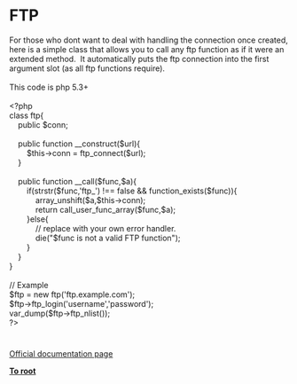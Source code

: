 # FTP




<div class="phpcode"><span class="html">
For those who dont want to deal with handling the connection once created, here is a simple class that allows you to call any ftp function as if it were an extended method.&#xA0; It automatically puts the ftp connection into the first argument slot (as all ftp functions require).
<br>
<br>This code is php 5.3+
<br>
<br><span class="default">&lt;?php
<br></span><span class="keyword">class </span><span class="default">ftp</span><span class="keyword">{
<br>&#xA0; &#xA0; public </span><span class="default">$conn</span><span class="keyword">;
<br>
<br>&#xA0; &#xA0; public function </span><span class="default">__construct</span><span class="keyword">(</span><span class="default">$url</span><span class="keyword">){
<br>&#xA0; &#xA0; &#xA0; &#xA0; </span><span class="default">$this</span><span class="keyword">-&gt;</span><span class="default">conn </span><span class="keyword">= </span><span class="default">ftp_connect</span><span class="keyword">(</span><span class="default">$url</span><span class="keyword">);
<br>&#xA0; &#xA0; }
<br>&#xA0; &#xA0; 
<br>&#xA0; &#xA0; public function </span><span class="default">__call</span><span class="keyword">(</span><span class="default">$func</span><span class="keyword">,</span><span class="default">$a</span><span class="keyword">){
<br>&#xA0; &#xA0; &#xA0; &#xA0; if(</span><span class="default">strstr</span><span class="keyword">(</span><span class="default">$func</span><span class="keyword">,</span><span class="string">&apos;ftp_&apos;</span><span class="keyword">) !== </span><span class="default">false </span><span class="keyword">&amp;&amp; </span><span class="default">function_exists</span><span class="keyword">(</span><span class="default">$func</span><span class="keyword">)){
<br>&#xA0; &#xA0; &#xA0; &#xA0; &#xA0; &#xA0; </span><span class="default">array_unshift</span><span class="keyword">(</span><span class="default">$a</span><span class="keyword">,</span><span class="default">$this</span><span class="keyword">-&gt;</span><span class="default">conn</span><span class="keyword">);
<br>&#xA0; &#xA0; &#xA0; &#xA0; &#xA0; &#xA0; return </span><span class="default">call_user_func_array</span><span class="keyword">(</span><span class="default">$func</span><span class="keyword">,</span><span class="default">$a</span><span class="keyword">);
<br>&#xA0; &#xA0; &#xA0; &#xA0; }else{
<br>&#xA0; &#xA0; &#xA0; &#xA0; &#xA0; &#xA0; </span><span class="comment">// replace with your own error handler.
<br>&#xA0; &#xA0; &#xA0; &#xA0; &#xA0; &#xA0; </span><span class="keyword">die(</span><span class="string">&quot;</span><span class="default">$func</span><span class="string"> is not a valid FTP function&quot;</span><span class="keyword">);
<br>&#xA0; &#xA0; &#xA0; &#xA0; }
<br>&#xA0; &#xA0; }
<br>}
<br>
<br></span><span class="comment">// Example
<br></span><span class="default">$ftp </span><span class="keyword">= new </span><span class="default">ftp</span><span class="keyword">(</span><span class="string">&apos;ftp.example.com&apos;</span><span class="keyword">);
<br></span><span class="default">$ftp</span><span class="keyword">-&gt;</span><span class="default">ftp_login</span><span class="keyword">(</span><span class="string">&apos;username&apos;</span><span class="keyword">,</span><span class="string">&apos;password&apos;</span><span class="keyword">);
<br></span><span class="default">var_dump</span><span class="keyword">(</span><span class="default">$ftp</span><span class="keyword">-&gt;</span><span class="default">ftp_nlist</span><span class="keyword">());
<br></span><span class="default">?&gt;</span>
</span>
</div>
  

#

[Official documentation page](https://www.php.net/manual/en/book.ftp.php)

**[To root](/README.md)**